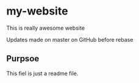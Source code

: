 # my-website

This is really awesome website

Updates made on master on GitHub before rebase

## Purpsoe

This fiel is just a readme file.
